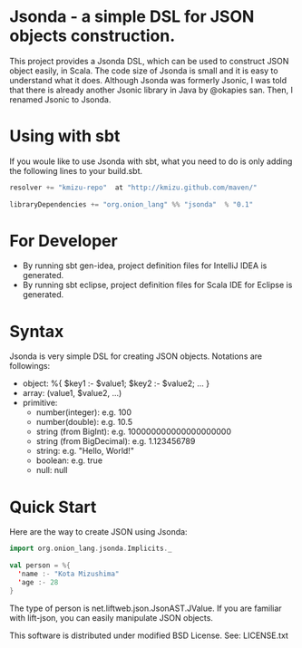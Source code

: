 # Jsonda - a simple DSL for JSON objects construction.

This project provides a Jsonda DSL, which can be used to construct JSON object
easily, in Scala.  The code size of Jsonda is small and it is easy to 
understand what it does.  Although Jsonda was formerly Jsonic, I was told that
there is already another Jsonic library in Java by @okapies san.  Then, I renamed
Jsonic to Jsonda.

# Using with sbt

If you woule like to use Jsonda with sbt, what you need to do is only
adding the following lines to your build.sbt.

```scala
resolver += "kmizu-repo"  at "http://kmizu.github.com/maven/"
    
libraryDependencies += "org.onion_lang" %% "jsonda"  % "0.1"
```

# For Developer

* By running sbt gen-idea, project definition files for IntelliJ IDEA is generated.
* By running sbt eclipse, project definition files for Scala IDE for Eclipse is generated.

# Syntax

Jsonda is very simple DSL for creating JSON objects.  Notations are followings:

* object: 
    %{ $key1 :- $value1; $key2 :- $value2; ... }
* array:
    $($value1, $value2, ...)
* primitive: 
  * number(integer): e.g. 100
  * number(double): e.g. 10.5
  * string (from BigInt): e.g. 100000000000000000000
  * string (from BigDecimal): e.g. 1.123456789
  * string: e.g. "Hello, World!"
  * boolean: e.g. true 
  * null: null

# Quick Start

Here are the way to create JSON using Jsonda:

```scala
import org.onion_lang.jsonda.Implicits._
    
val person = %{
  'name :- "Kota Mizushima"
  'age :- 28
}
```
    
The type of person is net.liftweb.json.JsonAST.JValue.  If you are familiar with lift-json, you can easily manipulate JSON objects.

This software is distributed under modified BSD License. See:
LICENSE.txt
